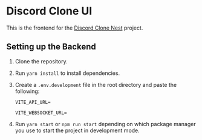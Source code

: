 # Discord Clone UI

This is the frontend for the [Discord Clone Nest](https://github.com/RamezTaher/Discord-2.0-back) project.

## Setting up the Backend

1. Clone the repository.
2. Run `yarn install` to install dependencies.
3. Create a `.env.development` file in the root directory and paste the following:

   ```
   VITE_API_URL=

   VITE_WEBSOCKET_URL=

   ```

4. Run `yarn start` or `npm run start` depending on which package manager you use to start the project in development mode.
